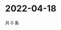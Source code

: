 # 2022-04-18

共 0 条

<!-- BEGIN WEIBO -->
<!-- 最后更新时间 Mon Apr 18 2022 05:13:08 GMT+0800 (China Standard Time) -->

<!-- END WEIBO -->
